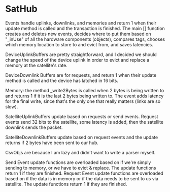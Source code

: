 # SatHub

Events handle uplinks, downlinks, and memories and return 1 when their update method is called and the transaction is finished.
The main [] function creates and deletes new events, decides where to put them based on "_inUse" of all the hardware components (objects), compares tags, chooses which memory location to store to and evict from, and saves latencies.

DeviceUplinkBuffers are pretty straightforward, and I decided we should change the speed of the device uplink in order to evict and replace a memory at the satellite's rate.  

DeviceDownlink Buffers are for requests, and return 1 when their update method is called and the device has latched in 16 bits.

Memory: the method _write2Bytes is called when 2 bytes is being written to and returns 1 if it is the last 2 bytes being written to.  The event adds latency for the final write, since that's the only one that really matters (links are so slow).

SatelliteUplinkBuffers update based on requests or send events.  Request events send 32 bits to the satellite, some latency is added, then the satellite downlink sends the packet.

SatelliteDownlinkBuffers update based on request events and the update returns if 2 bytes have been sent to our hub.

CsvObjs are because I am lazy and didn't want to write a parser myself.

Send Event update functions are overloaded based on if we're simply sending to memory, or we have to evict & replace.  The update functions return 1 if they are finished.
Request Event update functions are overloaded based on if the data is in memory or if the data needs to be sent to us via satellite.  The update functions return 1 if they are finished.
